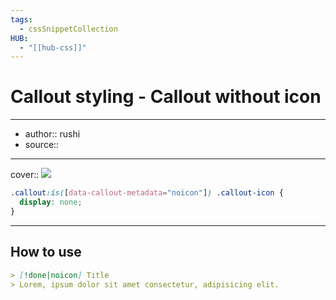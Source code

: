 ```yaml
---
tags:
  - cssSnippetCollection 
HUB:
  - "[[hub-css]]"
---
```

# Callout styling - Callout without icon

---

- author:: rushi
- source::

---

cover:: ![](https://i.imgur.com/qVSE6Vp.png)

```css
.callout:is([data-callout-metadata="noicon"]) .callout-icon {
  display: none;
}
```

---

## How to use

```md
> [!done|noicon] Title
> Lorem, ipsum dolor sit amet consectetur, adipisicing elit.
```


